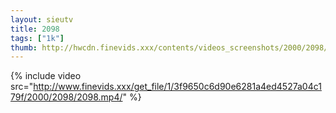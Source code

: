 ```yaml
--- 
layout: sieutv
title: 2098
tags: ["1k"]
thumb: http://hwcdn.finevids.xxx/contents/videos_screenshots/2000/2098/preview.mp4.jpg
---
```

{% include video src="http://www.finevids.xxx/get_file/1/3f9650c6d90e6281a4ed4527a04c179f/2000/2098/2098.mp4/" %} 
